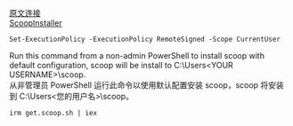 [原文连接](https://muxiner.github.io/using-scoop/)  
[ScoopInstaller](https://github.com/ScoopInstaller/Install#for-admin)
```shell
Set-ExecutionPolicy -ExecutionPolicy RemoteSigned -Scope CurrentUser
```
Run this command from a non-admin PowerShell to install scoop with default configuration, scoop will be install to C:\Users\<YOUR USERNAME>\scoop.  
从非管理员 PowerShell 运行此命令以使用默认配置安装 scoop，scoop 将安装到 C:\Users\<您的用户名>\scoop。
```shell
irm get.scoop.sh | iex
```
